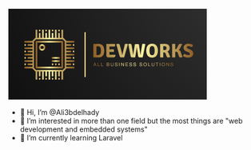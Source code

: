 ![My logo](https://github.com/Ali3bdelhady/Ali3bdelhady/blob/main/logo.png)
- 👋 Hi, I’m @Ali3bdelhady
- 👀 I’m interested in more than one field but the most things are "web development and embedded systems"
- 🌱 I’m currently learning Laravel 

